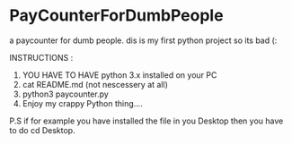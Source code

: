 # PayCounterForDumbPeople
a paycounter for dumb people. dis is my first python project so its bad (:







INSTRUCTIONS :
1. YOU HAVE TO HAVE python 3.x installed on your PC
2. cat README.md (not nescessery at all)
3. python3 paycounter.py
4. Enjoy my crappy Python thing....

P.S
if for example you have installed the file in you Desktop then you have to do cd Desktop. 
